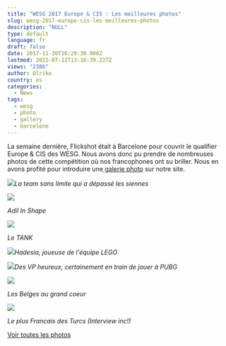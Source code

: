 ```yaml
---
title: "WESG 2017 Europe & CIS : Les meilleures photos"
slug: wesg-2017-europe-cis-les-meilleures-photos
description: "NULL"
type: default
language: fr
draft: false
date: 2017-11-30T16:29:30.000Z
lastmod: 2022-07-12T13:16:39.227Z
views: "2386"
author: Olriko
country: es
categories:
  - News
tags:
  - wesg
  - photo
  - gallery
  - barcelone
---
```

La semaine dernière, Flickshot était à Barcelone pour couvrir le qualifier Europe & CIS des WESG. Nous avons donc pu prendre de nombreuses photos de cette compétition où nos francophones ont su briller. Nous en avons profité pour introduire une[ galerie photo](https://flickshot.fr/fr/gallery) sur notre site.

![](//picture/5a1f6a8eeaec4/pic.jpg)_La team sans limite qui a dépassé les siennes_

![](//picture/5a1f68730ac9e/pic.jpg)

_Adil In Shape_

![](//picture/5a1f6cc610f78/pic.jpg)

_Le TANK_

![](//picture/5a1fec139d2c2/pic.jpg)_Hadesia, joueuse de l'équipe LEGO_

![](//picture/5a1f6867b96ab/pic.jpg)_Des VP heureux, certainement en train de jouer à PUBG_

![](//picture/5a1f687bbabd3/pic.jpg)

_Les Belges au grand coeur_

![](//picture/5a1f6781a7626/pic.jpg)

_Le plus Francais des Turcs (Interview inc!)_

[Voir toutes les photos ](https://flickshot.fr/fr/gallery) 

  
